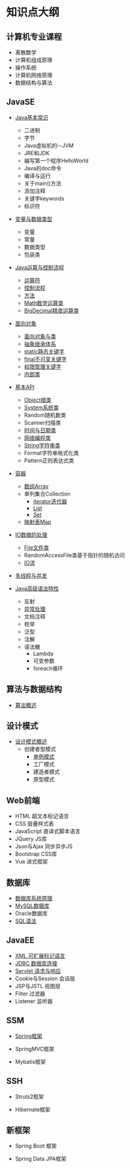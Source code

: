 # 知识点大纲


## 计算机专业课程

- 离散数学
- 计算机组成原理
- 操作系统
- 计算机网络原理
- 数据结构与算法

## JavaSE

- [Java基本常识](JavaSE/0Java基本常识/ReadMe.md)

	- 二进制
	- 字节
	- Java虚拟机的--JVM
	- JRE和JDK
	- 编写第一个程序HelloWorld
	- Java的doc命令
	- 编译与运行
	- 关于main()方法
	- 添加注释
	- 关键字keywords
	- 标识符
		
- [变量与数据类型](JavaSE/1变量与数据类型/ReadMe.md)

	- 变量
	- 常量
	- 数据类型
	- 包装类
		
- [Java运算与控制流程](JavaSE/2Java运算与控制流程)

	- [运算符](JavaSE/2Java运算与控制流程/1.运算符/ReadMe.md)
	- [控制流程](JavaSE/2Java运算与控制流程/2.控制流程/ReadMe.md)
	- [方法](JavaSE/2Java运算与控制流程/3.方法/ReadMe.md)
	- [Math数学运算类](JavaSE/2Java运算与控制流程/4.Math数学运算类/README.md)
	- [BigDecimal精度运算类](JavaSE/2Java运算与控制流程/5.BigDecimal精度运算类/ReadMe.md)
		
- [面向对象](JavaSE/3面向对象)

	- [面向对象与类](JavaSE/3面向对象/面向对象与类/ReadMe.md)
	- [抽象继承体系](JavaSE/3面向对象/抽象继承体系/ReadMe.md)
	- [static静态关键字](JavaSE/3面向对象/static静态关键字/ReadMe.md)
	- [final不可变关键字](JavaSE/3面向对象/final不可变关键字/ReadMe.md)
	- [权限管理关键字](JavaSE/3面向对象/权限管理关键字/ReadMe.md)
	- [内部类](JavaSE/3面向对象/内部类/ReadMe.md)
		
- [基本API](JavaSE/4基本API)

	- [Object根类](JavaSE/4基本API/Object根类/README.md)
	- [System系统类](JavaSE/4基本API/System系统类/README.md)
	- Random随机数类
	- Scanner扫描类
	- [时间与日期类](JavaSE/4基本API/时间与日期类/README.md)
	- [网络编程类](JavaSE/4基本API/网络编程类/README.md)
	- [String字符串类](JavaSE/4基本API/String字符串类/README.md)
	- Format字符串格式化类
	- Pattern正则表达式类
		
- [容器](JavaSE/5容器/ReadMe.md)

	- [数组Array](JavaSE/5容器/1.数组Array/README.md)
	- 单列集合Collection
		- [iterator迭代器](JavaSE/5容器/2.单列集合Collection/iterator/ReadMe.md)
		- [List](JavaSE/5容器/2.单列集合Collection/List/ReadMe.md)
		- [Set](JavaSE/5容器/2.单列集合Collection/Set/ReadMe.md)
	- [映射表Map](JavaSE/5容器/3.映射表Map/ReadMe.md)
		
- [IO数据的处理](JavaSE/5容器/ReadMe.md)

	- [File文件类](JavaSE/6IO数据的处理/File文件类/ReadMe.md)
	- RandomAccessFile类基于指针的随机访问
	- [IO流](JavaSE/6IO数据的处理/IO流/ReadMe.md)
		
- [多线程与并发](JavaSE/5容器/ReadMe.md)
		
- [Java高级语法特性](JavaSE/5容器/ReadMe.md)
	- 反射
	- [异常处理](JavaSE/8Java高级语法特性/异常处理/ReadMe.md)
	- 文档注释
	- 枚举
	- 泛型
	- 注解
	- 语法糖
		- Lambda
		- 可变参数
		- foreach循环
		
## 算法与数据结构

- [算法概述](算法与数据结构/ReadMe.md)

## 设计模式

- [设计模式概述](设计模式/ReadMe.md)
	- 创建者型模式
		- [单例模式](设计模式/创建型模式/单例模式/ReadMe.md)
		- 工厂模式
		- 建造者模式
		- 原型模式

## Web前端

- HTML 超文本标记语言
- CSS 层叠样式表
- JavaScript 直译式脚本语言
- JQuery JS库
- Json与Ajax 同步异步JS
- Bootstrap CSS库
- Vue	进式框架
	
## 数据库

- [数据库系统原理](数据库/1.数据库系统原理)
- [MySQL数据库](数据库/2.MySQL)
- Oracle数据库
- [SQL语法](数据库/3.SQL语法)

## JavaEE

- [XML 可扩展标记语言](JavaEE/src/main/directory/XML/ReadMe.md)
- [JDBC 数据库连接](JavaEE/src/main/directory/JDBC与数据库连接池/ReadMe.md)
- [Servlet 请求与响应](JavaEE/src/main/directory/Servlet/ReadMe.md)
- Cookie与Session 会话层
- JSP与JSTL 视图层
- Filter 过滤器
- Listener 监听器

## SSM

- [Spring框架](Spring/ReadMe.md)

- SpringMVC框架

- Mybatis框架

## SSH

- Struts2框架

- Hibernate框架

## 新框架

- Spring Boot 框架 

- Spring Data JPA框架
